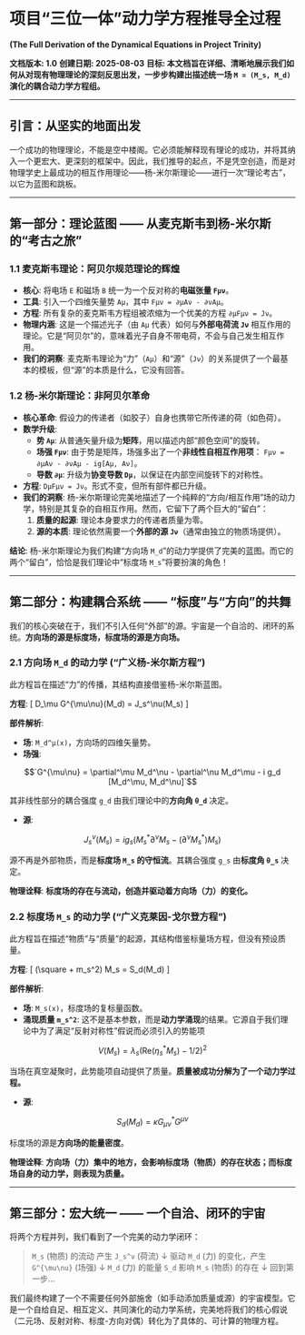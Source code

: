 # 项目“三位一体”动力学方程推导全过程
**(The Full Derivation of the Dynamical Equations in Project Trinity)**

**文档版本: 1.0**
**创建日期: 2025-08-03**
**目标: 本文档旨在详细、清晰地展示我们如何从对现有物理理论的深刻反思出发，一步步构建出描述统一场 `M = (M_s, M_d)` 演化的耦合动力学方程组。**

---

## 引言：从坚实的地面出发

一个成功的物理理论，不能是空中楼阁。它必须能解释现有理论的成功，并将其纳入一个更宏大、更深刻的框架中。因此，我们推导的起点，不是凭空创造，而是对物理学史上最成功的相互作用理论——杨-米尔斯理论——进行一次“理论考古”，以它为蓝图和跳板。

---

## 第一部分：理论蓝图 —— 从麦克斯韦到杨-米尔斯的“考古之旅”

### 1.1 麦克斯韦理论：阿贝尔规范理论的辉煌

- **核心**: 将电场 `E` 和磁场 `B` 统一为一个反对称的**电磁张量 `Fμν`**。
- **工具**: 引入一个四维矢量势 `Aμ`，其中 `Fμν = ∂μAν - ∂νAμ`。
- **方程**: 所有复杂的麦克斯韦方程组被浓缩为一个优美的方程 `∂μFμν = Jν`。
- **物理内涵**: 这是一个描述光子（由 `Aμ` 代表）如何与**外部电荷流 `Jν`** 相互作用的理论。它是“阿贝尔”的，意味着光子自身不带电荷，不会与自己发生相互作用。
- **我们的洞察**: 麦克斯韦理论为“力”（`Aμ`）和“源”（`Jν`）的关系提供了一个最基本的模板，但“源”的本质是什么，它没有回答。

### 1.2 杨-米尔斯理论：非阿贝尔革命

- **核心革命**: 假设力的传递者（如胶子）自身也携带它所传递的荷（如色荷）。
- **数学升级**:
    - **势 `Aμ`**: 从普通矢量升级为**矩阵**，用以描述内部“颜色空间”的旋转。
    - **场强 `Fμν`**: 由于势是矩阵，场强多出了一个**非线性自相互作用项**： `Fμν = ∂μAν - ∂νAμ - ig[Aμ, Aν]`。
    - **导数 `∂μ`**: 升级为**协变导数 `Dμ`**，以保证在内部空间旋转下的对称性。
- **方程**: `DμFμν = Jν`。形式不变，但所有部件都已升级。
- **我们的洞察**: 杨-米尔斯理论完美地描述了一个纯粹的“方向/相互作用”场的动力学，特别是其复杂的自相互作用。然而，它留下了两个巨大的“留白”：
    1.  **质量的起源**: 理论本身要求力的传递者质量为零。
    2.  **源的本质**: 理论依然需要一个**外部的源 `Jν`**（通常由独立的物质场提供）。

**结论**: 杨-米尔斯理论为我们构建“方向场 `M_d`”的动力学提供了完美的蓝图。而它的两个“留白”，恰恰是我们理论中“标度场 `M_s`”将要扮演的角色！

---

## 第二部分：构建耦合系统 —— “标度”与“方向”的共舞

我们的核心突破在于，我们不引入任何“外部”的源。宇宙是一个自洽的、闭环的系统。**方向场的源是标度场，标度场的源是方向场。**

### 2.1 方向场 `M_d` 的动力学 (“广义杨-米尔斯方程”)

此方程旨在描述“力”的传播，其结构直接借鉴杨-米尔斯蓝图。

**方程**:
\[ D_\mu G^{\mu\nu}(M_d) = J_s^\nu(M_s) \]

**部件解析**:
- **场**: `M_d^μ(x)`，方向场的四维矢量势。
- **场强**: 
```math
`G^{\mu\nu} = \partial^\mu M_d^\nu - \partial^\nu M_d^\mu - i g_d [M_d^\mu, M_d^\nu]`
```
其非线性部分的耦合强度 `g_d` 由我们理论中的**方向角 `θ_d`** 决定。
- **源**: 
```math
J_s^\nu(M_s) = i g_s (M_s^* \partial^\nu M_s - (\partial^\nu M_s^*) M_s)
```
源不再是外部物质，而是**标度场 `M_s` 的守恒流**。其耦合强度 `g_s` 由**标度角 `θ_s`** 决定。

**物理诠释**: **标度场的存在与流动，创造并驱动着方向场（力）的变化。**

### 2.2 标度场 `M_s` 的动力学 (“广义克莱因-戈尔登方程”)

此方程旨在描述“物质”与“质量”的起源，其结构借鉴标量场方程，但没有预设质量。

**方程**:
\[ (\square + m_s^2) M_s = S_d(M_d) \]

**部件解析**:
- **场**: `M_s(x)`，标度场的复标量函数。
- **涌现质量 `m_s^2`**: 这不是基本参数，而是**动力学涌现**的结果。它源自于我们理论中为了满足“反射对称性”假说而必须引入的势能项 
```math
V(M_s) = \lambda_s (\text{Re}(\eta_s^* M_s) - 1/2)^2
```
当场在真空凝聚时，此势能项自动提供了质量。**质量被成功分解为了一个动力学过程。**
- **源**: 
```math
S_d(M_d) = \kappa G_{\mu\nu}^* G^{\mu\nu}
```
标度场的源是**方向场的能量密度**。

**物理诠释**: **方向场（力）集中的地方，会影响标度场（物质）的存在状态；而标度场自身的动力学，则表现为质量。**

---

## 第三部分：宏大统一 —— 一个自洽、闭环的宇宙

将两个方程并列，我们看到了一个完美的动力学闭环：

> `M_s` (物质) 的流动 产生 `J_s^ν` (荷流)
>  ↓
> 驱动 `M_d` (力) 的变化，产生 `G^{\mu\nu}` (场强)
>  ↓
> `M_d` (力) 的能量 `S_d` 影响 `M_s` (物质) 的存在
>  ↓
> 回到第一步...

我们最终构建了一个不需要任何外部施舍（如手动添加质量或源）的宇宙模型。它是一个自给自足、相互定义、共同演化的动力学系统，完美地将我们的核心假说（二元场、反射对称、标度-方向对偶）转化为了具体的、可计算的物理方程。
